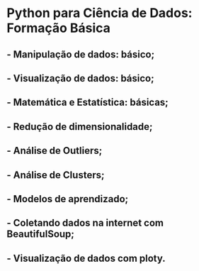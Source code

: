 # Python para Ciência de Dados: Formação Básica

## - Manipulação de dados: básico;
## - Visualização de dados: básico;
## - Matemática e Estatística: básicas;
## - Redução de dimensionalidade;
## - Análise de Outliers;
## - Análise de Clusters;
## - Modelos de aprendizado;
## - Coletando dados na internet com BeautifulSoup;
## - Visualização de dados com ploty.

